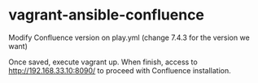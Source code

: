 # vagrant-ansible-confluence

Modify Confluence version on play.yml (change 7.4.3 for the version we want)

Once saved, execute vagrant up. When finish, access to http://192.168.33.10:8090/ to proceed with Confluence installation.
